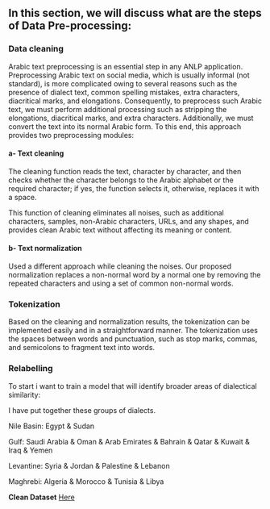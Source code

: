 ## In this section, we will discuss what are the steps of Data Pre-processing:

### Data cleaning
Arabic text preprocessing is an essential step in any ANLP application. Preprocessing Arabic text on social media, which is usually informal (not standard), is more complicated owing to several reasons such as the presence of dialect text, common spelling mistakes, extra characters, diacritical marks, and elongations. Consequently, to preprocess such Arabic text, we must perform additional processing such as stripping the elongations, diacritical marks, and extra characters. Additionally, we must convert the text into its normal Arabic form. To this end, this approach provides two preprocessing modules:

#### a- Text cleaning
  The cleaning function reads the text, character by character, and then checks whether the character belongs to the Arabic alphabet or the required character; if yes, the function selects it, otherwise, replaces it with a space.
  
  This function of cleaning eliminates all noises, such as additional characters, samples, non-Arabic characters, URLs, and any shapes, and provides clean Arabic text without affecting its meaning or content.
  
#### b- Text normalization
  Used a different approach while cleaning the noises. Our proposed normalization replaces a non-normal word by a normal one by removing the repeated characters and using a set of common non-normal words.
  

### Tokenization
  Based on the cleaning and normalization results, the tokenization can be implemented easily and in a straightforward manner.
  The tokenization uses the spaces between words and punctuation, such as stop marks, commas, and semicolons to fragment text into words. 



### Relabelling

To start i want to train a model that will identify broader areas of dialectical similarity:

   I have put together these groups of dialects. 

Nile Basin: Egypt & Sudan

Gulf: Saudi Arabia & Oman & Arab Emirates & Bahrain & Qatar & Kuwait & Iraq & Yemen

Levantine: Syria & Jordan & Palestine & Lebanon

Maghrebi: Algeria & Morocco & Tunisia & Libya


**Clean Dataset** <a href='https://drive.google.com/file/d/1enbmBUeS8djGdoyCR-Z4YlLrCbdBVzRM/view?usp=sharing'> Here </a>
